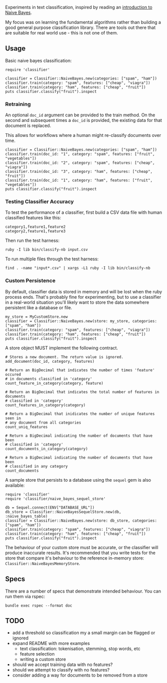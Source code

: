 Experiments in text classification, inspired by reading an [introduction to
Naive Bayes](https://monkeylearn.com/blog/practical-explanation-naive-bayes-classifier/).

My focus was on learning the fundamental algorithms rather than building a good
general purpose classification library. There are tools out there that are
suitable for real world use - this is not one of them.

## Usage

Basic naive bayes classification:

    require 'classifier'

    classifier = Classifier::NaiveBayes.new(categories: ["spam", "ham"])
    classifier.train(category: "spam", features: ["cheap", "viagra"])
    classifier.train(category: "ham", features: ["cheap", "fruit"])
    puts classifier.classify("fruit").inspect

### Retraining

An optional `doc_id` argument can be provided to the train method. On the
second and subsequent times a `doc_id` is provided, the existing data for that
document is replaced.

This allows for workflows where a human might re-classify documents over time.

    classifier = Classifier::NaiveBayes.new(categories: ["spam", "ham"])
    classifier.train(doc_id: "1", category: "spam", features: ["fruit", "vegetables"])
    classifier.train(doc_id: "2", category: "spam", features: ["cheap", "viagra"])
    classifier.train(doc_id: "3", category: "ham", features: ["cheap", "fruit"])
    classifier.train(doc_id: "1", category: "ham", features: ["fruit", "vegetables"])
    puts classifier.classify("fruit").inspect

### Testing Classifier Accuracy

To test the performance of a classifier, first build a CSV data file with human
classified features like this:

    category1,feature1,feature2
    category2,feature1,feature3

Then run the test harness:

    ruby -I lib bin/classify-nb input.csv

To run multiple files through the test harness:

    find . -name "input*.csv" | xargs -L1 ruby -I lib bin/classify-nb

### Custom Persistence

By default, classifier data is stored in memory and will be lost when the ruby
process ends. That's probably fine for experimenting, but to use a classifier
in a real-world situation you'll likely want to store the data somewhere persistent
like a database or file.

    my_store = MyCustomStore.new
    classifier = Classifier::NaiveBayes.new(store: my_store, categories: ["spam", "ham"])
    classifier.train(category: "spam", features: ["cheap", "viagra"])
    classifier.train(category: "ham", features: ["cheap", "fruit"])
    puts classifier.classify("fruit").inspect

A store object MUST implement the following contract.

    # Stores a new document. The return value is ignored.
    add_document(doc_id, category, features)

    # Return an BigDecimal that indicates the number of times 'feature' occured
    # in documents classified in 'category'
    count_feature_in_category(category, feature)

    # Return an BigDecimal that indicates the total number of features in documents
    # classified in 'category'
    count_features_in_category(category)

    # Return a BigDecimal that inidicates the number of unique features seen in
    # any document from all categories
    count_uniq_features

    # Return a BigDecimal indicating the number of documents that have been
    # classified in 'category'
    count_documents_in_category(category)

    # Return a BigDecimal indicating the number of documents that have been
    # classified in any category
    count_documents

A sample store that persists to a database using the `sequel` gem is also available:

    require 'classifier'
    require 'classifier/naive_bayes_sequel_store'

    db = Sequel.connect(ENV["DATABASE_URL"])
    db_store = Classifier::NaiveBayesSequelStore.new(db, :naive_bayes_table)
    classifier = Classifier::NaiveBayes.new(store: db_store, categories: ["spam", "ham"])
    classifier.train(category: "spam", features: ["cheap", "viagra"])
    classifier.train(category: "ham", features: ["cheap", "fruit"])
    puts classifier.classify("fruit").inspect

The behaviour of your custom store must be accurate, or the classifier will produce
inaccurate results. It's recommended that you write tests for the store that compare
it's behaviour to the reference in-memory store: `Classifier::NaiveBayesMemoryStore`.

## Specs

There are a number of specs that demonstrate intended behaviour. You can run them via rspec:

    bundle exec rspec --format doc

## TODO

* add a threshold so classification my a small margin can be flagged or ignored
* expand README with more examples
  * text classification: tokenisation, stemming, stop words, etc
  * feature selection
  * writing a custom store
* should we accept training data with no features?
* should we attempt to classify with no features?
* consider adding a way for documents to be removed from a store
